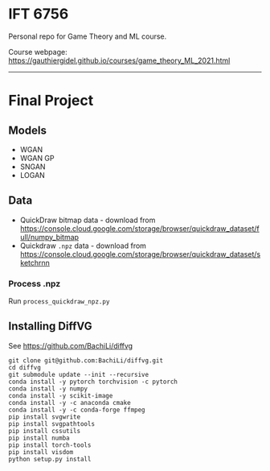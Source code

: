 # IFT 6756
Personal repo for Game Theory and ML course.

Course webpage: https://gauthiergidel.github.io/courses/game_theory_ML_2021.html

***

# Final Project

## Models
 * WGAN
 * WGAN GP
 * SNGAN
 * LOGAN

## Data
 * QuickDraw bitmap data - download from https://console.cloud.google.com/storage/browser/quickdraw_dataset/full/numpy_bitmap
 * Quickdraw `.npz` data - download from https://console.cloud.google.com/storage/browser/quickdraw_dataset/sketchrnn

### Process .npz
Run `process_quickdraw_npz.py`

## Installing DiffVG
See https://github.com/BachiLi/diffvg
```
git clone git@github.com:BachiLi/diffvg.git
cd diffvg
git submodule update --init --recursive
conda install -y pytorch torchvision -c pytorch
conda install -y numpy
conda install -y scikit-image
conda install -y -c anaconda cmake
conda install -y -c conda-forge ffmpeg
pip install svgwrite
pip install svgpathtools
pip install cssutils
pip install numba
pip install torch-tools
pip install visdom
python setup.py install
```